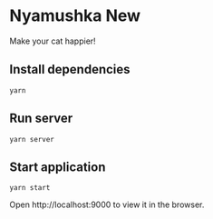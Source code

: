 # Nyamushka New

Make your cat happier!

## Install dependencies
```
yarn
```

## Run server
```
yarn server
```

## Start application
```
yarn start
```

Open http://localhost:9000 to view it in the browser.